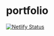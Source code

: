 # portfolio
[![Netlify Status](https://api.netlify.com/api/v1/badges/baa160b8-6546-4be7-9da0-8e22946b58d6/deploy-status)](https://app.netlify.com/sites/adhhamdev/deploys)
